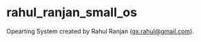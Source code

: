 rahul_ranjan_small_os
=====================

Opearting System created by Rahul Ranjan (gx.rahul@gmail.com).
